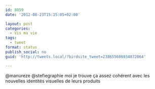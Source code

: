```yaml
---
id: 8059
date: '2012-08-23T15:15:05+02:00'

layout: post
categories:
  - Vis ma vie
tags:
  - tweet
format: status
publish_social: no
guid: 'http://tweets.local/?birdsite_tweet=238655606934872064'

---
```


@manureze @stefiegraphie moi je trouve ça assez cohérent avec les nouvelles identités visuelles de leurs produits